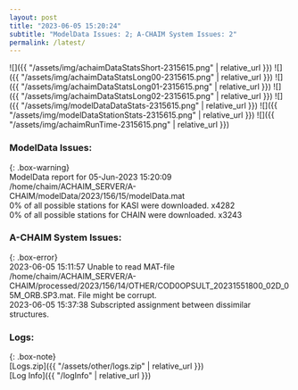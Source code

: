 ```yaml
---
layout: post
title: "2023-06-05 15:20:24"
subtitle: "ModelData Issues: 2; A-CHAIM System Issues: 2"
permalink: /latest/
---
```


![]({{ "/assets/img/achaimDataStatsShort-2315615.png" | relative_url }})
![]({{ "/assets/img/achaimDataStatsLong00-2315615.png" | relative_url }})
![]({{ "/assets/img/achaimDataStatsLong01-2315615.png" | relative_url }})
![]({{ "/assets/img/achaimDataStatsLong02-2315615.png" | relative_url }})
![]({{ "/assets/img/modelDataDataStats-2315615.png" | relative_url }})
![]({{ "/assets/img/modelDataStationStats-2315615.png" | relative_url }})
![]({{ "/assets/img/achaimRunTime-2315615.png" | relative_url }})


### ModelData Issues:  
  
{: .box-warning}  
 ModelData report for 05-Jun-2023 15:20:09   
 /home/chaim/ACHAIM_SERVER/A-CHAIM/modelData/2023/156/15/modelData.mat   
 0% of all possible stations for KASI were downloaded. x4282   
 0% of all possible stations for CHAIN were downloaded. x3243   
  
### A-CHAIM System Issues:  
  
{: .box-error}  
2023-06-05 15:11:57 Unable to read MAT-file /home/chaim/ACHAIM_SERVER/A-CHAIM/processed/2023/156/14/OTHER/COD0OPSULT_20231551800_02D_05M_ORB.SP3.mat. File might be corrupt.  
2023-06-05 15:37:38 Subscripted assignment between dissimilar structures.  

### Logs:  
  
{: .box-note}  
[Logs.zip]({{ "/assets/other/logs.zip" | relative_url }})  
[Log Info]({{ "/logInfo" | relative_url }})  
